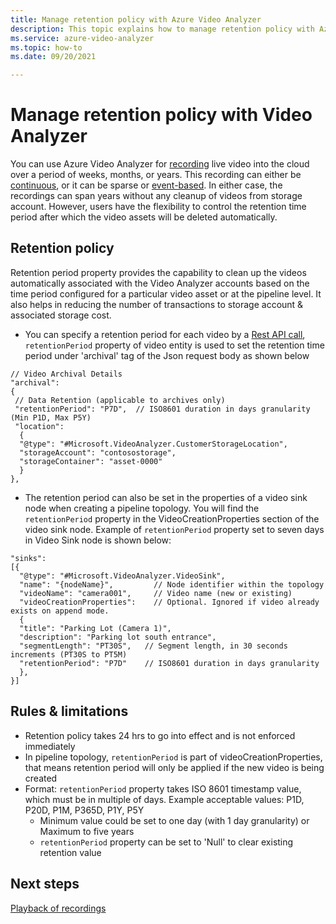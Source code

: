 ```yaml
---
title: Manage retention policy with Azure Video Analyzer
description: This topic explains how to manage retention policy with Azure Video Analyzer.
ms.service: azure-video-analyzer
ms.topic: how-to
ms.date: 09/20/2021

---
```

# Manage retention policy with Video Analyzer

You can use Azure Video Analyzer for [recording](video-recording.md) live video into the cloud over a period of weeks, months, or years. This recording can either be [continuous](continuous-video-recording.md), or it can be sparse or [event-based](event-based-video-recording-concept.md). In either case, the recordings can span years without any cleanup of videos from storage account. However, users have the flexibility to control the retention time period after which the video assets will be deleted automatically.

## Retention policy

Retention period property provides the capability to clean up the videos automatically associated with the Video Analyzer accounts based on the time period configured for a particular video asset or at the pipeline level. It also helps in reducing the number of transactions to storage account & associated storage cost.

* You can specify a retention period for each video by a [Rest API call](/rest/api/videoanalyzer/videos/create-or-update), `retentionPeriod` property of video entity is used to set the retention time period under 'archival' tag of the Json request body as shown below

```
// Video Archival Details
"archival":
{
 // Data Retention (applicable to archives only)
 "retentionPeriod": "P7D",  // ISO8601 duration in days granularity (Min P1D, Max P5Y)
 "location":
  {
  "@type": "#Microsoft.VideoAnalyzer.CustomerStorageLocation",
  "storageAccount": "contosostorage",
  "storageContainer": "asset-0000"
  }
},
```
* The retention period can also be set in the properties of a video sink node when creating a pipeline topology. You will find the `retentionPeriod` property in the VideoCreationProperties section of the video sink node.
Example of `retentionPeriod` property set to seven days in Video Sink node is shown below:

```
"sinks": 
[{
  "@type": "#Microsoft.VideoAnalyzer.VideoSink",
  "name": "{nodeName}",         // Node identifier within the topology
  "videoName": "camera001",     // Video name (new or existing)
  "videoCreationProperties":    // Optional. Ignored if video already exists on append mode.
  {
  "title": "Parking Lot (Camera 1)",
  "description": "Parking lot south entrance",
  "segmentLength": "PT30S",   // Segment length, in 30 seconds increments (PT30S to PT5M)
  "retentionPeriod": "P7D"    // ISO8601 duration in days granularity 
  },
}]
```

## Rules & limitations

* Retention policy takes 24 hrs to go into effect and is not enforced immediately
* In pipeline topology, `retentionPeriod` is part of videoCreationProperties, that means retention period  will only be applied if the new video is being created
* Format: `retentionPeriod` property  takes ISO 8601 timestamp value, which must be in multiple of days. Example acceptable values: P1D, P20D, P1M, P365D, P1Y, P5Y
    * Minimum value could be set to one day (with 1 day granularity) or Maximum to five years
    * `retentionPeriod` property can be set to 'Null' to clear existing retention value

## Next steps

[Playback of recordings](playback-recordings-how-to.md)
